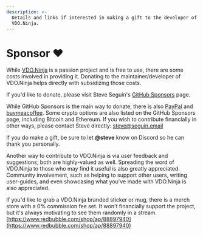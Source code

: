 ```yaml
---
description: >-
  Details and links if interested in making a gift to the developer of
  VDO.Ninja.
---
```


# Sponsor ❤

While [VDO.Ninja](https://vdo.ninja) is a passion project and is free to use, there are some costs involved in providing it. Donating to the maintainer/developer of VDO.Ninja helps directly with subsidizing those costs.

If you'd like to donate, please visit Steve Seguin's [GitHub Sponsors](https://github.com/sponsors/steveseguin) page.

While GitHub Sponsors is the main way to donate, there is also [PayPal](https://paypal.me/steveseguin) and [buymeacoffee](https://www.buymeacoffee.com/steveseguin). Some crypto options are also listed on the GitHub Sponsors page, including Bitcoin and Ethereum. If you wish to contribute financially in other ways, please contact Steve directly: [steve@seguin.email](mailto:steve@seguin.email)

If you do make a gift, be sure to let **@steve** know on Discord so he can thank you personally.

Another way to contribute to VDO.Ninja is via user feedback and suggestions; both are highly-valued as well. Spreading the word of VDO.Ninja to those who may find it useful is also greatly appreciated. Community involvement, such as helping to support other users, writing user-guides, and even showcasing what you've made with VDO.Ninja is also appreciated.

If you'd like to grab a VDO.Ninja branded sticker or mug, there is a merch store with a 0% commission fee set. It won't financially support the project, but it's always motivating to see them randomly in a stream. [https://www.redbubble.com/shop/ap/88897940](https://www.redbubble.com/shop/ap/88897940)
